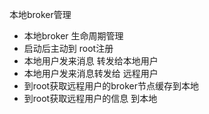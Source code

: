 本地broker管理

- 本地broker 生命周期管理
- 启动后主动到 root注册
- 本地用户发来消息 转发给本地用户
- 本地用户发来消息转发给 远程用户
- 到root获取远程用户的broker节点缓存到本地
- 到root获取远程用户的信息 到本地